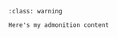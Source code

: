 ```{admonition} Here's my hardware
:class: warning

Here's my admonition content
```

```{include} ../../README.md
```